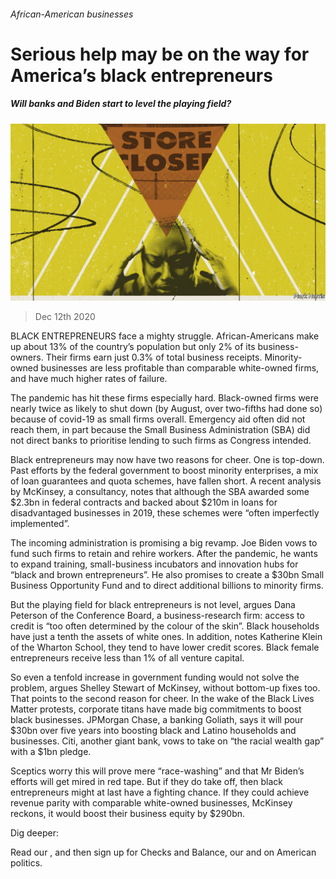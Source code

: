 ###### African-American businesses

# Serious help may be on the way for America’s black entrepreneurs 

##### Will banks and Biden start to level the playing field? 

![image](images/20201212_USD002_1.jpg) 

> Dec 12th 2020 


BLACK ENTREPRENEURS face a mighty struggle. African-Americans make up about 13% of the country’s population but only 2% of its business-owners. Their firms earn just 0.3% of total business receipts. Minority-owned businesses are less profitable than comparable white-owned firms, and have much higher rates of failure.


The pandemic has hit these firms especially hard. Black-owned firms were nearly twice as likely to shut down (by August, over two-fifths had done so) because of covid-19 as small firms overall. Emergency aid often did not reach them, in part because the Small Business Administration (SBA) did not direct banks to prioritise lending to such firms as Congress intended.



Black entrepreneurs may now have two reasons for cheer. One is top-down. Past efforts by the federal government to boost minority enterprises, a mix of loan guarantees and quota schemes, have fallen short. A recent analysis by McKinsey, a consultancy, notes that although the SBA awarded some $2.3bn in federal contracts and backed about $210m in loans for disadvantaged businesses in 2019, these schemes were “often imperfectly implemented”.


The incoming administration is promising a big revamp. Joe Biden vows to fund such firms to retain and rehire workers. After the pandemic, he wants to expand training, small-business incubators and innovation hubs for “black and brown entrepreneurs”. He also promises to create a $30bn Small Business Opportunity Fund and to direct additional billions to minority firms.


But the playing field for black entrepreneurs is not level, argues Dana Peterson of the Conference Board, a business-research firm: access to credit is “too often determined by the colour of the skin”. Black households have just a tenth the assets of white ones. In addition, notes Katherine Klein of the Wharton School, they tend to have lower credit scores. Black female entrepreneurs receive less than 1% of all venture capital.


So even a tenfold increase in government funding would not solve the problem, argues Shelley Stewart of McKinsey, without bottom-up fixes too. That points to the second reason for cheer. In the wake of the Black Lives Matter protests, corporate titans have made big commitments to boost black businesses. JPMorgan Chase, a banking Goliath, says it will pour $30bn over five years into boosting black and Latino households and businesses. Citi, another giant bank, vows to take on “the racial wealth gap” with a $1bn pledge.


Sceptics worry this will prove mere “race-washing” and that Mr Biden’s efforts will get mired in red tape. But if they do take off, then black entrepreneurs might at last have a fighting chance. If they could achieve revenue parity with comparable white-owned businesses, McKinsey reckons, it would boost their business equity by $290bn.


Dig deeper:

Read our , and then sign up for Checks and Balance, our  and  on American politics.


